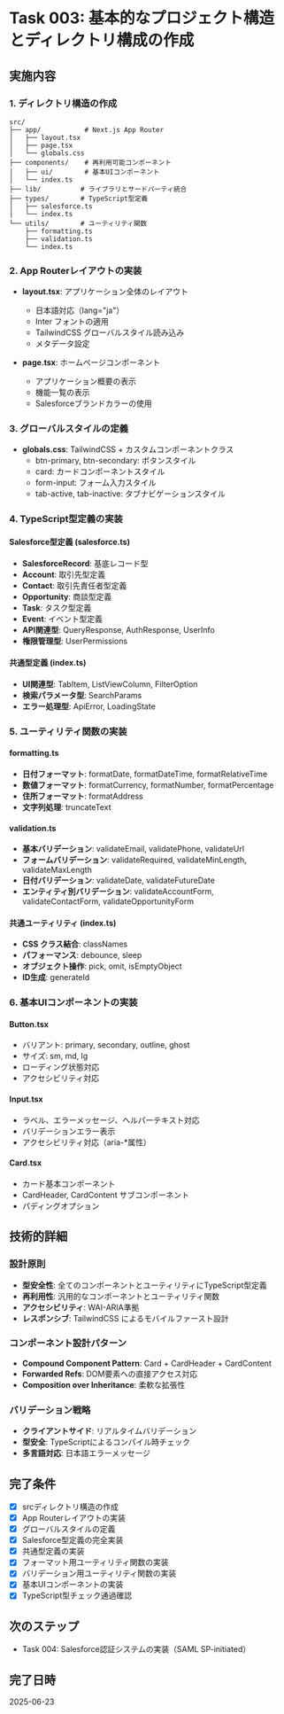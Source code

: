 # Task 003: 基本的なプロジェクト構造とディレクトリ構成の作成

## 実施内容

### 1. ディレクトリ構造の作成
```
src/
├── app/           # Next.js App Router
│   ├── layout.tsx
│   ├── page.tsx
│   └── globals.css
├── components/    # 再利用可能コンポーネント
│   ├── ui/        # 基本UIコンポーネント
│   └── index.ts
├── lib/          # ライブラリとサードパーティ統合
├── types/        # TypeScript型定義
│   ├── salesforce.ts
│   └── index.ts
└── utils/        # ユーティリティ関数
    ├── formatting.ts
    ├── validation.ts
    └── index.ts
```

### 2. App Routerレイアウトの実装
- **layout.tsx**: アプリケーション全体のレイアウト
  - 日本語対応（lang="ja"）
  - Inter フォントの適用
  - TailwindCSS グローバルスタイル読み込み
  - メタデータ設定

- **page.tsx**: ホームページコンポーネント
  - アプリケーション概要の表示
  - 機能一覧の表示
  - Salesforceブランドカラーの使用

### 3. グローバルスタイルの定義
- **globals.css**: TailwindCSS + カスタムコンポーネントクラス
  - btn-primary, btn-secondary: ボタンスタイル
  - card: カードコンポーネントスタイル
  - form-input: フォーム入力スタイル
  - tab-active, tab-inactive: タブナビゲーションスタイル

### 4. TypeScript型定義の実装

#### Salesforce型定義 (salesforce.ts)
- **SalesforceRecord**: 基底レコード型
- **Account**: 取引先型定義
- **Contact**: 取引先責任者型定義
- **Opportunity**: 商談型定義
- **Task**: タスク型定義
- **Event**: イベント型定義
- **API関連型**: QueryResponse, AuthResponse, UserInfo
- **権限管理型**: UserPermissions

#### 共通型定義 (index.ts)
- **UI関連型**: TabItem, ListViewColumn, FilterOption
- **検索パラメータ型**: SearchParams
- **エラー処理型**: ApiError, LoadingState

### 5. ユーティリティ関数の実装

#### formatting.ts
- **日付フォーマット**: formatDate, formatDateTime, formatRelativeTime
- **数値フォーマット**: formatCurrency, formatNumber, formatPercentage
- **住所フォーマット**: formatAddress
- **文字列処理**: truncateText

#### validation.ts
- **基本バリデーション**: validateEmail, validatePhone, validateUrl
- **フォームバリデーション**: validateRequired, validateMinLength, validateMaxLength
- **日付バリデーション**: validateDate, validateFutureDate
- **エンティティ別バリデーション**: validateAccountForm, validateContactForm, validateOpportunityForm

#### 共通ユーティリティ (index.ts)
- **CSS クラス結合**: classNames
- **パフォーマンス**: debounce, sleep
- **オブジェクト操作**: pick, omit, isEmptyObject
- **ID生成**: generateId

### 6. 基本UIコンポーネントの実装

#### Button.tsx
- バリアント: primary, secondary, outline, ghost
- サイズ: sm, md, lg
- ローディング状態対応
- アクセシビリティ対応

#### Input.tsx
- ラベル、エラーメッセージ、ヘルパーテキスト対応
- バリデーションエラー表示
- アクセシビリティ対応（aria-*属性）

#### Card.tsx
- カード基本コンポーネント
- CardHeader, CardContent サブコンポーネント
- パディングオプション

## 技術的詳細

### 設計原則
- **型安全性**: 全てのコンポーネントとユーティリティにTypeScript型定義
- **再利用性**: 汎用的なコンポーネントとユーティリティ関数
- **アクセシビリティ**: WAI-ARIA準拠
- **レスポンシブ**: TailwindCSS によるモバイルファースト設計

### コンポーネント設計パターン
- **Compound Component Pattern**: Card + CardHeader + CardContent
- **Forwarded Refs**: DOM要素への直接アクセス対応
- **Composition over Inheritance**: 柔軟な拡張性

### バリデーション戦略
- **クライアントサイド**: リアルタイムバリデーション
- **型安全**: TypeScriptによるコンパイル時チェック
- **多言語対応**: 日本語エラーメッセージ

## 完了条件
- [x] srcディレクトリ構造の作成
- [x] App Routerレイアウトの実装
- [x] グローバルスタイルの定義
- [x] Salesforce型定義の完全実装
- [x] 共通型定義の実装
- [x] フォーマット用ユーティリティ関数の実装
- [x] バリデーション用ユーティリティ関数の実装
- [x] 基本UIコンポーネントの実装
- [x] TypeScript型チェック通過確認

## 次のステップ
- Task 004: Salesforce認証システムの実装（SAML SP-initiated）

## 完了日時
2025-06-23